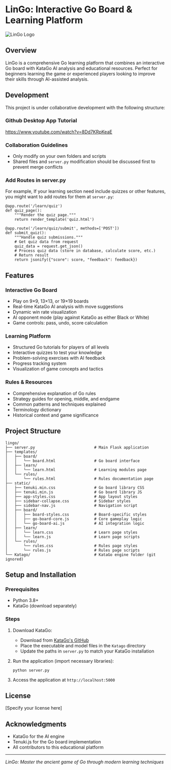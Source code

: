 # LinGo: Interactive Go Board & Learning Platform

![LinGo Logo](https://via.placeholder.com/800x200/f0f0e8/333?text=LinGo)

## Overview

LinGo is a comprehensive Go learning platform that combines an interactive Go board with KataGo AI analysis and educational resources. Perfect for beginners learning the game or experienced players looking to improve their skills through AI-assisted analysis.

## Development

This project is under collaborative development with the following structure:

### Github Desktop App Tutorial
https://www.youtube.com/watch?v=8Dd7KRpKeaE


### Collaboration Guidelines
- Only modify on your own folders and scripts
- Shared files and `server.py` modification should be discussed first to prevent merge conflicts
  

### Add Routes in server.py
For example, If your learning section need include quizzes or other features, you might want to add routes for them at `server.py`:
```
@app.route('/learn/quiz')
def quiz_page():
    """Render the quiz page."""
    return render_template('quiz.html')

@app.route('/learn/quiz/submit', methods=['POST'])
def submit_quiz():
    """Handle quiz submissions."""
    # Get quiz data from request
    quiz_data = request.get_json()
    # Process quiz data (store in database, calculate score, etc.)
    # Return result
    return jsonify({"score": score, "feedback": feedback})
```

## Features

### Interactive Go Board
- Play on 9×9, 13×13, or 19×19 boards
- Real-time KataGo AI analysis with move suggestions
- Dynamic win rate visualization
- AI opponent mode (play against KataGo as either Black or White)
- Game controls: pass, undo, score calculation

### Learning Platform
- Structured Go tutorials for players of all levels
- Interactive quizzes to test your knowledge
- Problem-solving exercises with AI feedback
- Progress tracking system
- Visualization of game concepts and tactics

### Rules & Resources
- Comprehensive explanation of Go rules
- Strategy guides for opening, middle, and endgame
- Common patterns and techniques explained
- Terminology dictionary
- Historical context and game significance

## Project Structure

```
lingo/
├── server.py                          # Main Flask application
├── templates/
│   ├── board/
│   │   └── board.html                 # Go board interface
│   ├── learn/
│   │   └── learn.html                 # Learning modules page
│   └── rules/
│       └── rules.html                 # Rules documentation page
├── static/
│   ├── tenuki.min.css                 # Go board library CSS
│   ├── tenuki.min.js                  # Go board library JS
│   ├── app-styles.css                 # App layout styles
│   ├── sidebar-collapse.css           # Sidebar styles
│   ├── sidebar-nav.js                 # Navigation script
│   ├── board/
│   │   ├── board-styles.css           # Board-specific styles
│   │   ├── go-board-core.js           # Core gameplay logic
│   │   └── go-board-ai.js             # AI integration logic
│   ├── learn/
│   │   └── learn.css                  # Learn page styles
│   │   └── learn.js                   # Learn page scripts
│   └── rules/
│       └── rules.css                  # Rules page styles
│       └── rules.js                   # Rules page scripts
└── Katago/                            # KataGo engine folder (git ignored)

```

## Setup and Installation

### Prerequisites
- Python 3.8+
- KataGo (download separately)

### Steps
1. Download KataGo:
   - Download from [KataGo's GitHub](https://github.com/lightvector/KataGo/releases)
   - Place the executable and model files in the `Katago` directory
   - Update the paths in `server.py` to match your KataGo installation

2. Run the application (import necessary libraries):
   ```
   python server.py
   ```

3. Access the application at `http://localhost:5000`


## License

[Specify your license here]

## Acknowledgments

- KataGo for the AI engine
- Tenuki.js for the Go board implementation
- All contributors to this educational platform

---

*LinGo: Master the ancient game of Go through modern learning techniques*

